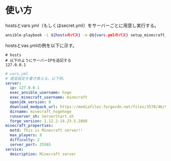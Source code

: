 # 使い方

hostsとvars.yml（もしくはsecret.yml）をサーバーごとに用意し実行する。

```bash
ansible-playbook -i ${hostsのパス} -e @${vars.ymlのパス} setup_minecraft_server.yml
```
hostsとvas.ymlの例を以下に示す。

```plainText
# hosts
# 以下のようにサーバーIPを追記する
127.0.0.1
```

```yaml
# vars.yml
# 適宜設定を書き換える。以下例。
server:
  ip: 127.0.0.1
  exec_ansible_username: hoge
  exec_minecraft_username: minecraft
  openjdk_version: 8
  download_modpack_url: https://mediafilez.forgecdn.net/files/3570/46/SevTech_Ages_Server_3.2.3.zip
  dirname: minecraft_hogehoge
  runserver_sh: ServerStart.sh
  forge_version: 1.12.2-14.23.5.2860
minecraft_properties:
  motd: This is Minecraft server!!
  max_players: 8
  difficulty: 2
  server_port: 25565
service:
  description: Minecraft server
```
